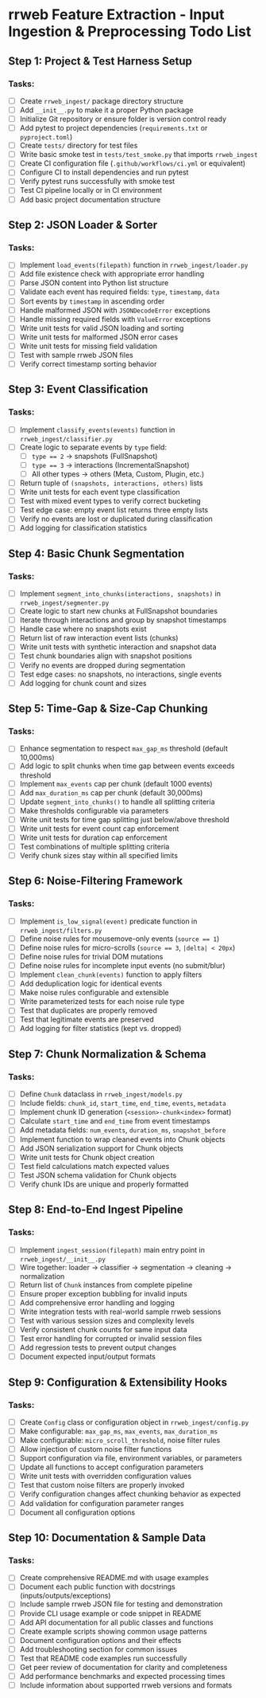 # rrweb Feature Extraction - Input Ingestion & Preprocessing Todo List

## Step 1: Project & Test Harness Setup

### Tasks:
- [ ] Create `rrweb_ingest/` package directory structure
- [ ] Add `__init__.py` to make it a proper Python package
- [ ] Initialize Git repository or ensure folder is version control ready
- [ ] Add pytest to project dependencies (`requirements.txt` or `pyproject.toml`)
- [ ] Create `tests/` directory for test files
- [ ] Write basic smoke test in `tests/test_smoke.py` that imports `rrweb_ingest`
- [ ] Create CI configuration file (`.github/workflows/ci.yml` or equivalent)
- [ ] Configure CI to install dependencies and run pytest
- [ ] Verify pytest runs successfully with smoke test
- [ ] Test CI pipeline locally or in CI environment
- [ ] Add basic project documentation structure

## Step 2: JSON Loader & Sorter

### Tasks:
- [ ] Implement `load_events(filepath)` function in `rrweb_ingest/loader.py`
- [ ] Add file existence check with appropriate error handling
- [ ] Parse JSON content into Python list structure
- [ ] Validate each event has required fields: `type`, `timestamp`, `data`
- [ ] Sort events by `timestamp` in ascending order
- [ ] Handle malformed JSON with `JSONDecodeError` exceptions
- [ ] Handle missing required fields with `ValueError` exceptions
- [ ] Write unit tests for valid JSON loading and sorting
- [ ] Write unit tests for malformed JSON error cases
- [ ] Write unit tests for missing field validation
- [ ] Test with sample rrweb JSON files
- [ ] Verify correct timestamp sorting behavior

## Step 3: Event Classification

### Tasks:
- [ ] Implement `classify_events(events)` function in `rrweb_ingest/classifier.py`
- [ ] Create logic to separate events by `type` field:
  - [ ] `type == 2` → snapshots (FullSnapshot)
  - [ ] `type == 3` → interactions (IncrementalSnapshot)
  - [ ] All other types → others (Meta, Custom, Plugin, etc.)
- [ ] Return tuple of `(snapshots, interactions, others)` lists
- [ ] Write unit tests for each event type classification
- [ ] Test with mixed event types to verify correct bucketing
- [ ] Test edge case: empty event list returns three empty lists
- [ ] Verify no events are lost or duplicated during classification
- [ ] Add logging for classification statistics

## Step 4: Basic Chunk Segmentation

### Tasks:
- [ ] Implement `segment_into_chunks(interactions, snapshots)` in `rrweb_ingest/segmenter.py`
- [ ] Create logic to start new chunks at FullSnapshot boundaries
- [ ] Iterate through interactions and group by snapshot timestamps
- [ ] Handle case where no snapshots exist
- [ ] Return list of raw interaction event lists (chunks)
- [ ] Write unit tests with synthetic interaction and snapshot data
- [ ] Test chunk boundaries align with snapshot positions
- [ ] Verify no events are dropped during segmentation
- [ ] Test edge cases: no snapshots, no interactions, single events
- [ ] Add logging for chunk count and sizes

## Step 5: Time-Gap & Size-Cap Chunking

### Tasks:
- [ ] Enhance segmentation to respect `max_gap_ms` threshold (default 10,000ms)
- [ ] Add logic to split chunks when time gap between events exceeds threshold
- [ ] Implement `max_events` cap per chunk (default 1000 events)
- [ ] Add `max_duration_ms` cap per chunk (default 30,000ms)
- [ ] Update `segment_into_chunks()` to handle all splitting criteria
- [ ] Make thresholds configurable via parameters
- [ ] Write unit tests for time gap splitting just below/above threshold
- [ ] Write unit tests for event count cap enforcement
- [ ] Write unit tests for duration cap enforcement
- [ ] Test combinations of multiple splitting criteria
- [ ] Verify chunk sizes stay within all specified limits

## Step 6: Noise-Filtering Framework

### Tasks:
- [ ] Implement `is_low_signal(event)` predicate function in `rrweb_ingest/filters.py`
- [ ] Define noise rules for mousemove-only events (`source == 1`)
- [ ] Define noise rules for micro-scrolls (`source == 3`, `|delta| < 20px`)
- [ ] Define noise rules for trivial DOM mutations
- [ ] Define noise rules for incomplete input events (no submit/blur)
- [ ] Implement `clean_chunk(events)` function to apply filters
- [ ] Add deduplication logic for identical events
- [ ] Make noise rules configurable and extensible
- [ ] Write parameterized tests for each noise rule type
- [ ] Test that duplicates are properly removed
- [ ] Test that legitimate events are preserved
- [ ] Add logging for filter statistics (kept vs. dropped)

## Step 7: Chunk Normalization & Schema

### Tasks:
- [ ] Define `Chunk` dataclass in `rrweb_ingest/models.py`
- [ ] Include fields: `chunk_id`, `start_time`, `end_time`, `events`, `metadata`
- [ ] Implement chunk ID generation (`<session>-chunk<index>` format)
- [ ] Calculate `start_time` and `end_time` from event timestamps
- [ ] Add metadata fields: `num_events`, `duration_ms`, `snapshot_before`
- [ ] Implement function to wrap cleaned events into Chunk objects
- [ ] Add JSON serialization support for Chunk objects
- [ ] Write unit tests for Chunk object creation
- [ ] Test field calculations match expected values
- [ ] Test JSON schema validation for Chunk objects
- [ ] Verify chunk IDs are unique and properly formatted

## Step 8: End-to-End Ingest Pipeline

### Tasks:
- [ ] Implement `ingest_session(filepath)` main entry point in `rrweb_ingest/__init__.py`
- [ ] Wire together: loader → classifier → segmentation → cleaning → normalization
- [ ] Return list of `Chunk` instances from complete pipeline
- [ ] Ensure proper exception bubbling for invalid inputs
- [ ] Add comprehensive error handling and logging
- [ ] Write integration tests with real-world sample rrweb sessions
- [ ] Test with various session sizes and complexity levels
- [ ] Verify consistent chunk counts for same input data
- [ ] Test error handling for corrupted or invalid session files
- [ ] Add regression tests to prevent output changes
- [ ] Document expected input/output formats

## Step 9: Configuration & Extensibility Hooks

### Tasks:
- [ ] Create `Config` class or configuration object in `rrweb_ingest/config.py`
- [ ] Make configurable: `max_gap_ms`, `max_events`, `max_duration_ms`
- [ ] Make configurable: `micro_scroll_threshold`, noise filter rules
- [ ] Allow injection of custom noise filter functions
- [ ] Support configuration via file, environment variables, or parameters
- [ ] Update all functions to accept configuration parameters
- [ ] Write unit tests with overridden configuration values
- [ ] Test that custom noise filters are properly invoked
- [ ] Verify configuration changes affect chunking behavior as expected
- [ ] Add validation for configuration parameter ranges
- [ ] Document all configuration options

## Step 10: Documentation & Sample Data

### Tasks:
- [ ] Create comprehensive README.md with usage examples
- [ ] Document each public function with docstrings (inputs/outputs/exceptions)
- [ ] Include sample rrweb JSON file for testing and demonstration
- [ ] Provide CLI usage example or code snippet in README
- [ ] Add API documentation for all public classes and functions
- [ ] Create example scripts showing common usage patterns
- [ ] Document configuration options and their effects
- [ ] Add troubleshooting section for common issues
- [ ] Test that README code examples run successfully
- [ ] Get peer review of documentation for clarity and completeness
- [ ] Add performance benchmarks and expected processing times
- [ ] Include information about supported rrweb versions and formats
